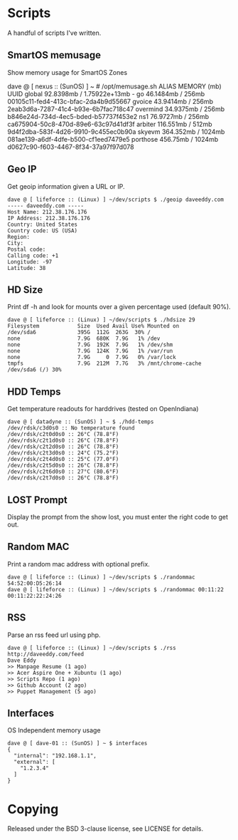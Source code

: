 Scripts
=======

A handful of scripts I've written.

SmartOS memusage
----------------

Show memory usage for SmartOS Zones

dave @ [ nexus :: (SunOS) ] ~ # /opt/memusage.sh
        ALIAS   MEMORY (mb)                             UUID
       global    92.8398mb / 1.75922e+13mb             -
           go    46.1484mb / 256mb                     00105c11-fed4-413c-bfac-2da4b9d55667
       gvoice    43.9414mb / 256mb                     2eab3d6a-7287-41c4-b93e-6b7fac718c47
     overmind    34.9375mb / 256mb                     b846e24d-734d-4ec5-bded-b57737f453e2
          ns1    76.9727mb / 256mb                     ca675904-50c8-470d-89e6-63c97d41df3f
      arbiter    116.551mb / 512mb                     9d4f2dba-583f-4d26-9910-9c455ec0b90a
       skyevm    364.352mb / 1024mb                    081ae139-a6df-4dfe-b500-cf1eed7479e5
     porthose     456.75mb / 1024mb                    d0627c90-f603-4467-8f34-37a97f97d078


Geo IP
------

Get geoip information given a URL or IP.

    dave @ [ lifeforce :: (Linux) ] ~/dev/scripts $ ./geoip daveeddy.com
    ----- daveeddy.com -----
    Host Name: 212.38.176.176
    IP Address: 212.38.176.176
    Country: United States
    Country code: US (USA)
    Region:
    City:
    Postal code:
    Calling code: +1
    Longitude: -97
    Latitude: 38

HD Size
-------

Print df -h and look for mounts over a given percentage used (default 90%).

    dave @ [ lifeforce :: (Linux) ] ~/dev/scripts $ ./hdsize 29
    Filesystem            Size  Used Avail Use% Mounted on
    /dev/sda6             395G  112G  263G  30% /
    none                  7.9G  680K  7.9G   1% /dev
    none                  7.9G  192K  7.9G   1% /dev/shm
    none                  7.9G  124K  7.9G   1% /var/run
    none                  7.9G     0  7.9G   0% /var/lock
    tmpfs                 7.9G  212M  7.7G   3% /mnt/chrome-cache
    /dev/sda6 (/) 30%

HDD Temps
---------

Get temperature readouts for harddrives (tested on OpenIndiana)

    dave @ [ datadyne :: (SunOS) ] ~ $ ./hdd-temps
    /dev/rdsk/c3d0s0 :: No temperature found
    /dev/rdsk/c2t0d0s0 :: 26°C (78.8°F)
    /dev/rdsk/c2t1d0s0 :: 26°C (78.8°F)
    /dev/rdsk/c2t2d0s0 :: 26°C (78.8°F)
    /dev/rdsk/c2t3d0s0 :: 24°C (75.2°F)
    /dev/rdsk/c2t4d0s0 :: 25°C (77.0°F)
    /dev/rdsk/c2t5d0s0 :: 26°C (78.8°F)
    /dev/rdsk/c2t6d0s0 :: 27°C (80.6°F)
    /dev/rdsk/c2t7d0s0 :: 26°C (78.8°F)

LOST Prompt
-----------

Display the prompt from the show lost, you must enter the right code to get out.

Random MAC
----------

Print a random mac address with optional prefix.

    dave @ [ lifeforce :: (Linux) ] ~/dev/scripts $ ./randommac
    54:52:00:D5:26:14
    dave @ [ lifeforce :: (Linux) ] ~/dev/scripts $ ./randommac 00:11:22
    00:11:22:22:24:26

RSS
---

Parse an rss feed url using php.

    dave @ [ lifeforce :: (Linux) ] ~/dev/scripts $ ./rss http://daveeddy.com/feed
    Dave Eddy
    >> Manpage Resume (1 ago)
    >> Acer Aspire One + Xubuntu (1 ago)
    >> Scripts Repo (1 ago)
    >> Github Account (2 ago)
    >> Puppet Management (5 ago)

Interfaces
----------

OS Independent memory usage

    dave @ [ dave-01 :: (SunOS) ] ~ $ interfaces
    {
      "internal": "192.168.1.1",
      "external": [
        "1.2.3.4"
      ]
    }

Copying
=======

Released under the BSD 3-clause license, see LICENSE for details.
